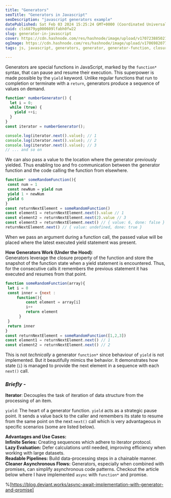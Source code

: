 ```yaml
---
title: "Generators"
seoTitle: "Generators in Javascript"
seoDescription: "javascript generators example"
datePublished: Sat Feb 03 2024 15:25:24 GMT+0000 (Coordinated Universal Time)
cuid: cls6879yg000609lfabh0fw22
slug: generator-in-javascript
cover: https://cdn.hashnode.com/res/hashnode/image/upload/v1707238850219/7fdb27b5-bc5f-4a38-a3fd-f88777fca4d0.jpeg
ogImage: https://cdn.hashnode.com/res/hashnode/image/upload/v1706982077998/6511c3bc-6bc6-4ca2-8cef-9e3db2d89bb4.jpeg
tags: js, javascript, generators, generator, generator-function, closures-in-javascript

---
```


Generators are special functions in JavaScript, marked by the `function*` syntax, that can pause and resume their execution. This superpower is made possible by the `yield` keyword. Unlike regular functions that run to completion or terminate with a `return`, generators produce a sequence of values on demand.

```javascript
function* numberGenerator() {
  let i = 0;
  while (true) {
    yield ++i;
  }
}
const iterator = numberGenerator();

console.log(iterator.next().value); // 1
console.log(iterator.next().value); // 2
console.log(iterator.next().value); // 3
// ... and so on
```

We can also pass a value to the location where the generator previously yielded. Thus enabling too and fro communication between the generator function and the code calling the function from elsewhere.

```javascript
function* someRandomFunction(){
 const num = 1
 const newNum = yield num
 yield 1 + newNum
 yield 6
}
const returnNextElement = someRandomFunction()
const element1 = returnNextElement.next().value // 1
const element2 = returnNextElement.next(2).value // 3
const element3 = returnNextElement.next() // { value: 6, done: false }
returnNextElement.next() // { value: undefined, done: true }
```

When we pass an argument during a function call, the passed value will be placed where the latest executed yield statement was present.

**How Generators Work (Under the Hood)**:  
Generators leverage the closure property of the function and store the snapshot of the function state when a yield statement is encountered. Thus, for the consecutive calls it remembers the previous statement it has executed and resumes from that point.

```javascript
function someRandomFunction(array){
 let i = 0
 const inner = {next :
     function(){
         const element = array[i]
         i++
         return element
      }
 }
 return inner
}
const returnNextElement = someRandomFunction([1,2,3])
const element1 = returnNextElement.next() // 1
const element2 = returnNextElement.next() // 2
```

This is not *technically* a generator `function*` since behaviour of `yield` is not implemented. But it beautifully mimics the behavior. It demonstrates how state (`i`) is managed to provide the next element in a sequence with each `next()` call.

### *Briefly -*

**Iterator**: Decouples the task of iteration of data structure from the processing of an item.

`yield`: The heart of a generator function. `yield` acts as a strategic pause point. It sends a value back to the caller and remembers its state to resume from the same point on the next `next()` call which is very advantageous in specific scenarios (some are listed below).

**Advantages and Use Cases:**  
**Infinite Series:** Creating sequences which adhere to iterator protocol.  
**Lazy Evaluation:** Defer calculations until needed, improving efficiency when working with large datasets.  
**Readable Pipelines:** Build data-processing steps in a chainable manner.  
**Cleaner Asynchronous Flows:** Generators, especially when combined with promises, can simplify asynchronous code patterns. Checkout the article below where I have implemented `async` with `function*` and promise.  

%[https://blog.deviant.works/async-await-implementation-with-generator-and-promise]